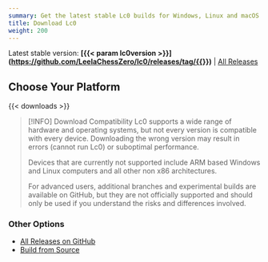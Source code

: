 ```yaml
---
summary: Get the latest stable Lc0 builds for Windows, Linux and macOS.
title: Download Lc0
weight: 200
---
```


Latest stable version: **[{{< param lc0version >}}](https://github.com/LeelaChessZero/lc0/releases/tag/{{<param lc0version>}})** | [All Releases](https://github.com/LeelaChessZero/lc0/releases)

## Choose Your Platform

{{< downloads >}}

<!-- Needed to add something to make hugo recognize the width of the page -->
> [!INFO] Download Compatibility
> Lc0 supports a wide range of hardware and operating systems, but not every version is compatible with every device. Downloading the wrong version may result in errors (cannot run Lc0) or suboptimal performance. 
> 
> Devices that are currently not supported include ARM based Windows and Linux computers and all other non x86 architectures.
> 
> For advanced users, additional branches and experimental builds are available on GitHub, but they are not officially supported and should only be used if you understand the risks and differences involved. 

### Other Options
- [All Releases on GitHub](https://github.com/LeelaChessZero/lc0/releases)
- [Build from Source](https://github.com/LeelaChessZero/lc0/blob/master/README.md#building-and-running-lc0)
